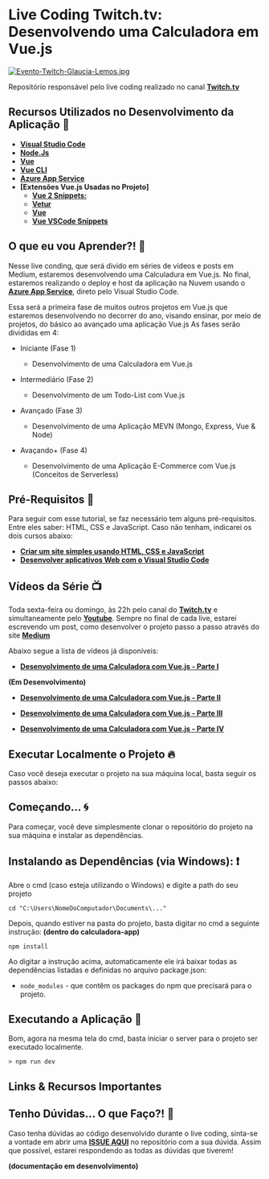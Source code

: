 # Live Coding Twitch.tv: Desenvolvendo uma Calculadora em Vue.js 

[![Evento-Twitch-Glaucia-Lemos.jpg](https://i.postimg.cc/3NMJ8T1G/Evento-Twitch-Glaucia-Lemos.jpg)](https://postimg.cc/XG80LtTN)

Repositório responsável pelo live coding realizado no canal **[Twitch.tv](https://www.twitch.tv/glaucia_lemos86)** 

## Recursos Utilizados no Desenvolvimento da Aplicação 🚀

* **[Visual Studio Code](https://code.visualstudio.com/?WT.mc_id=javascript-0000-gllemos)**
* **[Node.Js](https://nodejs.org/en/)**
* **[Vue](https://vuejs.org/)**
* **[Vue CLI](https://cli.vuejs.org/)**
* **[Azure App Service](https://azure.microsoft.com/services/app-service/?WT.mc_id=javascript-0000-gllemos)**
* **[Extensões Vue.js Usadas no Projeto]**
    - **[Vue 2 Snippets:](https://marketplace.visualstudio.com/items?itemName=hollowtree.vue-snippets&WT.mc_id=javascript-0000-gllemos)**
    - **[Vetur](https://marketplace.visualstudio.com/items?itemName=octref.vetur&WT.mc_id=javascript-0000-gllemos)**
    - **[Vue](https://marketplace.visualstudio.com/items?itemName=liuji-jim.vue&WT.mc_id=javascript-0000-gllemos)**
    - **[Vue VSCode Snippets](https://marketplace.visualstudio.com/items?itemName=sdras.vue-vscode-snippets&WT.mc_id=javascript-0000-gllemos)**

## O que eu vou Aprender?! 📘

Nesse live conding, que será divido em séries de vídeos e posts em Medium, estaremos desenvolvendo uma Calculadura em Vue.js. No final, estaremos realizando o deploy e host da aplicação na Nuvem usando o **[Azure App Service](http://bit.ly/2W3ppi4)**, direto pelo Visual Studio Code.

Essa será a primeira fase de muitos outros projetos em Vue.js que estaremos desenvolvendo no decorrer do ano, visando ensinar, por meio de projetos, do básico ao avançado uma aplicação Vue.js
As fases serão divididas em 4:

* Iniciante (Fase 1)
    - Desenvolvimento de uma Calculadora em Vue.js

* Intermediário (Fase 2)
    - Desenvolvimento de um Todo-List com Vue.js

* Avançado (Fase 3)
    - Desenvolvimento de uma Aplicação MEVN (Mongo, Express, Vue & Node)

* Avaçando+ (Fase 4)
    - Desenvolvimento de uma Aplicação E-Commerce com Vue.js (Conceitos de Serverless)
    
    
## Pré-Requisitos 📕

Para seguir com esse tutorial, se faz necessário tem alguns pré-requisitos. Entre eles saber: HTML, CSS e JavaScript. Caso não tenham, indicarei os dois cursos abaixo:

- **[Criar um site simples usando HTML, CSS e JavaScript](https://docs.microsoft.com/learn/modules/build-simple-website/?WT.mc_id=javascript-0000-gllemos)**
- **[Desenvolver aplicativos Web com o Visual Studio Code](https://docs.microsoft.com/learn/modules/develop-web-apps-with-vs-code/?WT.mc_id=javascript-0000-gllemos)**

## Vídeos da Série 📺

Toda sexta-feira ou domingo, às 22h pelo canal do **[Twitch.tv](https://www.twitch.tv/glaucia_lemos86)** e simultaneamente pelo **[Youtube](https://www.youtube.com/user/l32759)**.
Sempre no final de cada live, estarei escrevendo um post, como desenvolver o projeto passo a passo através do site **[Medium](https://medium.com/@glaucia86)**

Abaixo segue a lista de vídeos já disponíveis:

* **[Desenvolvimento de uma Calculadora com Vue.js - Parte I](https://youtu.be/oEPVTnjIB_8)**

**(Em Desenvolvimento)**
* **[Desenvolvimento de uma Calculadora com Vue.js - Parte II](https://youtu.be/UgK7vt70rN4)**

* **[Desenvolvimento de uma Calculadora com Vue.js - Parte III]()**

* **[Desenvolvimento de uma Calculadora com Vue.js - Parte IV]()**

## Executar Localmente o Projeto 🔥

Caso você deseja executar o projeto na sua máquina local, basta seguir os passos abaixo:

## Começando... 🌀

Para começar, você deve simplesmente clonar o repositório do projeto na sua máquina e instalar as dependências.

## Instalando as Dependências (via Windows): ❗️

Abre o cmd (caso esteja utilizando o Windows) e digite a path do seu projeto

```
cd "C:\Users\NomeDoComputador\Documents\..."
```

Depois, quando estiver na pasta do projeto, basta digitar no cmd a seguinte instrução: **(dentro do calculadora-app)**

```
npm install
```

Ao digitar a instrução acima, automaticamente ele irá baixar todas as dependências listadas e definidas no arquivo package.json:

* `node_modules` - que contêm os packages do npm que precisará para o projeto.

## Executando a Aplicação 💨

Bom, agora na mesma tela do cmd, basta iniciar o server para o projeto ser executado localmente.

```
> npm run dev
```

## Links & Recursos Importantes


## Tenho Dúvidas... O que Faço?! 🚩

Caso tenha dúvidas ao código desenvolvido durante o live coding, sinta-se a vontade em abrir uma **[ISSUE AQUI](https://github.com/glaucia86/live-coding-vuejs-calculadora/issues)** no repositório com a sua dúvida. Assim que possível, estarei respondendo as todas as dúvidas que tiverem!

**(documentação em desenvolvimento)**
